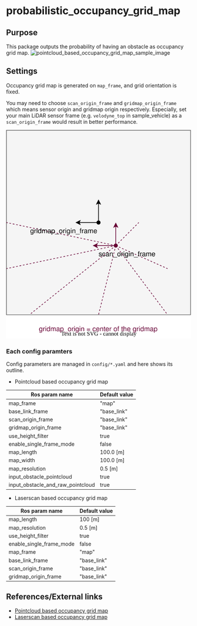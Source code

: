 # probabilistic_occupancy_grid_map

## Purpose

This package outputs the probability of having an obstacle as occupancy grid map.
![pointcloud_based_occupancy_grid_map_sample_image](./image/pointcloud_based_occupancy_grid_map_sample_image.gif)

## Settings

Occupancy grid map is generated on `map_frame`, and grid orientation is fixed.

You may need to choose `scan_origin_frame` and `gridmap_origin_frame` which means sensor origin and gridmap origin respectively. Especially, set your main LiDAR sensor frame (e.g. `velodyne_top` in sample_vehicle) as a `scan_origin_frame` would result in better performance.

![image_for_frame_parameter_visualization](./image/gridmap_frame_settings.drawio.svg)

### Each config paramters

Config parameters are managed in `config/*.yaml` and here shows its outline.

- Pointcloud based occupancy grid map

| Ros param name                    | Default value |
| --------------------------------- | ------------- |
| map_frame                         | "map"         |
| base_link_frame                   | "base_link"   |
| scan_origin_frame                 | "base_link"   |
| gridmap_origin_frame              | "base_link"   |
| use_height_filter                 | true          |
| enable_single_frame_mode          | false         |
| map_length                        | 100.0 [m]     |
| map_width                         | 100.0 [m]     |
| map_resolution                    | 0.5 [m]       |
| input_obstacle_pointcloud         | true          |
| input_obstacle_and_raw_pointcloud | true          |

- Laserscan based occupancy grid map

| Ros param name           | Default value |
| ------------------------ | ------------- |
| map_length               | 100 [m]       |
| map_resolution           | 0.5 [m]       |
| use_height_filter        | true          |
| enable_single_frame_mode | false         |
| map_frame                | "map"         |
| base_link_frame          | "base_link"   |
| scan_origin_frame        | "base_link"   |
| gridmap_origin_frame     | "base_link"   |

## References/External links

- [Pointcloud based occupancy grid map](pointcloud-based-occupancy-grid-map.md)
- [Laserscan based occupancy grid map](laserscan-based-occupancy-grid-map.md)
